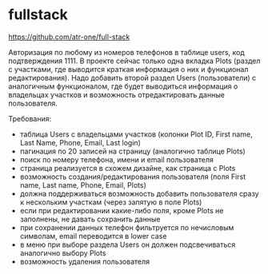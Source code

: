 # fullstack

https://github.com/atr-one/full-stack

Авторизация по любому из номеров телефонов в таблице users, код подтверждения 1111. В проекте сейчас только одна вкладка Plots (раздел с участками, где выводится краткая информация о них и функционал редактирования). Надо добавить второй раздел Users (пользователи) с аналогичным функционалом, где будет выводиться информация о владельцах участков и возможность отредактировать данные пользователя.

Требования:
- таблица Users с владельцами участков (колонки Plot ID, First name, Last Name, Phone, Email, Last login)
- пагинация по 20 записей на страницу (аналогично таблице Plots)
- поиск по номеру телефона, имени и email пользователя
- страница реализуется в схожем дизайне, как страница с Plots
- возможность создания/редактирования пользователя (поля First name, Last name, Phone, Email, Plots)
- должна поддерживаться возможность добавить пользователя сразу к нескольким участкам (через запятую в поле Plots)
- если при редактировании какие-либо поля, кроме Plots не заполнены, не давать сохранить данные
- при сохранении данных телефон фильтруется по нечисловым символам, email переводится в lower case
- в меню при выборе раздела Users он должен подсвечиваться аналогично выбору Plots
- возможность удаления пользователя
